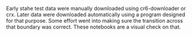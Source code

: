 Early stahe test data were manually downloaded using cr6-downloader or crx. Later data were downloaded automatically using a program designed for that purpose.
Some effort went into making sure the transition across that boundary was correct. These notebooks are a visual check on that.
